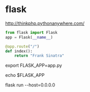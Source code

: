 # flask

http://thinkphp.pythonanywhere.com/

```Python
from flask import Flask
app = Flask(__name__)

@app.route("/")
def index():
    return "Frank Sinatra"
```    


export FLASK_APP=app.py

echo $FLASK_APP

flask run --host=0.0.0.0

